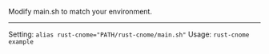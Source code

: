 Modify main.sh to match your environment.

---

Setting: `alias rust-cnome="PATH/rust-cnome/main.sh"`
Usage: `rust-cnome example`
